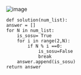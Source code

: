 ![image](https://github.com/jinsungtoo/Programmers_coding-test/assets/115756142/682cb3a6-02ea-4196-8dc6-df7b493f7014)

    def solution(num_list):
    answer = []
    for N in num_list:
        is_sosu= True
        for i in range(2,N):
            if N % i ==0:
                is_sosu=False
                break
        answer.append(is_sosu)
    return answer
